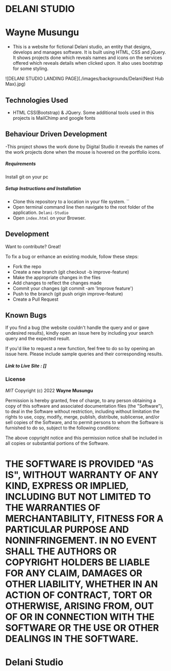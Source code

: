 # DELANI STUDIO
# Wayne Musungu

- This is a website for fictional Delani studio, an entity that designs, develops and manages software. It is built using HTML, CSS and jQuery. It shows projects done which reveals names and icons on the services offered which reveals details when clicked upon. It also uses bootstrap for some styling.

![DELANI STUDIO LANDING PAGE](./images/backgrounds/Delani(Nest Hub Max).jpg)


## Technologies Used

- HTML CSS(Bootstrap) &  JQuery. Some additional tools used in this projects is MailChimp and google fonts  <link rel="preconnect" href="https://fonts.googleapis.com" />
    <link rel="preconnect" href="https://fonts.gstatic.com" crossorigin />
    <link
      href="https://fonts.googleapis.com/css2?family=Caveat:wght@700&family=Farsan&family=Shadows+Into+Light&display=swap"
      rel="stylesheet"/>
## Behaviour Driven Development
-This project shows the work done by Digital Studio it reveals the names of the work projects done when the mouse is hovered on the portfolio icons.

##### Requirements

Install git on your pc 

##### Setup Instructions and Installation

- Clone this repository to a location in your file system. ``
- Open terminal command line then navigate to the root folder of the application. `Delani-Studio`
- Open `index.html` on your Browser.



## Development

Want to contribute? Great!

To fix a bug or enhance an existing module, follow these steps:
- Fork the repo
- Create a new branch (git checkout -b improve-feature)
- Make the appropriate changes in the files
- Add changes to reflect the changes made
- Commit your changes (git commit -am 'Improve feature')
- Push to the branch (git push origin improve-feature)
- Create a Pull Request


## Known Bugs

If you find a bug (the website couldn't handle the query and or gave undesired results), kindly open an issue here by including your search query and the expected result.

If you'd like to request a new function, feel free to do so by opening an issue here. Please include sample queries and their corresponding results.


##### Link to Live Site : []

### License

*MIT*
Copyright (c) 2022 **Wayne Musungu**

Permission is hereby granted, free of charge, to any person obtaining a copy of this software and associated documentation files (the "Software"), to deal in the Software without restriction, including without limitation the rights to use, copy, modify, merge, publish, distribute, sublicense, and/or sell copies of the Software, and to permit persons to whom the Software is furnished to do so, subject to the following conditions:

The above copyright notice and this permission notice shall be included in all copies or substantial portions of the Software.

THE SOFTWARE IS PROVIDED "AS IS", WITHOUT WARRANTY OF ANY KIND, EXPRESS OR IMPLIED, INCLUDING BUT NOT LIMITED TO THE WARRANTIES OF MERCHANTABILITY, FITNESS FOR A PARTICULAR PURPOSE AND NONINFRINGEMENT. IN NO EVENT SHALL THE AUTHORS OR COPYRIGHT HOLDERS BE LIABLE FOR ANY CLAIM, DAMAGES OR OTHER LIABILITY, WHETHER IN AN ACTION OF CONTRACT, TORT OR OTHERWISE, ARISING FROM, OUT OF OR IN CONNECTION WITH THE SOFTWARE OR THE USE OR OTHER DEALINGS IN THE SOFTWARE.
=======
# Delani Studio